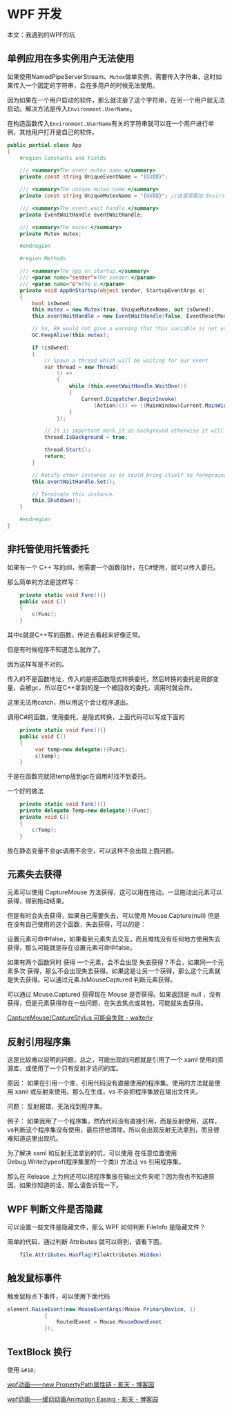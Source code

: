 # WPF 开发

本文：我遇到的WPF的坑

<!--more-->

<div id="toc"></div>

## 单例应用在多实例用户无法使用

如果使用NamedPipeServerStream、`Mutex`做单实例，需要传入字符串，这时如果传入一个固定的字符串，会在多用户的时候无法使用。

因为如果在一个用户启动的软件，那么就注册了这个字符串，在另一个用户就无法启动。解决方法是传入`Environment.UserName`。

在构造函数传入`Environment.UserName`有关的字符串就可以在一个用户进行单例，其他用户打开是自己的软件。

```csharp
public partial class App
{
    #region Constants and Fields

    /// <summary>The event mutex name.</summary>
    private const string UniqueEventName = "{GUID}";

    /// <summary>The unique mutex name.</summary>
    private const string UniqueMutexName = "{GUID}"; //这里需要加 Environment.UserName

    /// <summary>The event wait handle.</summary>
    private EventWaitHandle eventWaitHandle;

    /// <summary>The mutex.</summary>
    private Mutex mutex;

    #endregion

    #region Methods

    /// <summary>The app on startup.</summary>
    /// <param name="sender">The sender.</param>
    /// <param name="e">The e.</param>
    private void AppOnStartup(object sender, StartupEventArgs e)
    {
        bool isOwned;
        this.mutex = new Mutex(true, UniqueMutexName, out isOwned);
        this.eventWaitHandle = new EventWaitHandle(false, EventResetMode.AutoReset, UniqueEventName);

        // So, R# would not give a warning that this variable is not used.
        GC.KeepAlive(this.mutex);

        if (isOwned)
        {
            // Spawn a thread which will be waiting for our event
            var thread = new Thread(
                () =>
                {
                    while (this.eventWaitHandle.WaitOne())
                    {
                        Current.Dispatcher.BeginInvoke(
                            (Action)(() => ((MainWindow)Current.MainWindow).BringToForeground()));
                    }
                });

            // It is important mark it as background otherwise it will prevent app from exiting.
            thread.IsBackground = true;

            thread.Start();
            return;
        }

        // Notify other instance so it could bring itself to foreground.
        this.eventWaitHandle.Set();

        // Terminate this instance.
        this.Shutdown();
    }

    #endregion
}
```

## 非托管使用托管委托

如果有一个 C++ 写的dll，他需要一个函数指针，在C#使用，就可以传入委托。

那么简单的方法是这样写：


```csharp
    private static void Func(){}
    public void C()
    {
        c(Func);
    }
```

其中c就是C++写的函数，传进去看起来好像正常。

但是有时候程序不知道怎么就炸了。

因为这样写是不对的。

传入的不是函数地址，传入的是把函数隐式转换委托，然后转换的委托是局部变量，会被gc，所以在C++拿到的是一个被回收的委托，调用时就会炸。

这里无法用catch，所以用这个会让程序退出。

调用C#的函数，使用委托，是隐式转换，上面代码可以写成下面的


```csharp
    private static void Func(){}
    public void C()
    {
         var temp=new delegate(){Func};
         c(temp);
    }

```

于是在函数完就把temp放到gc在调用时找不到委托。

一个好的做法


```csharp
    private static void Func(){}
    private delegate Temp=new delegate(){Func};
    private void C()
    {
        c(Temp);
    }
```

放在静态变量不会gc调用不会空，可以这样不会出现上面问题。



## 元素失去获得

元素可以使用 CaptureMouse 方法获得，这可以用在拖动，一旦拖动出元素可以获得，得到拖动结束。

但是有时会失去获得，如果自己需要失去，可以使用 Mouse.Capture(null) 但是在没有自己使用的这个函数，失去获得，可以的是：

设置元素可命中false，如果看到元素失去交互，而且堆栈没有任何地方使用失去获得，那么可能就是存在设置元素可命中false。

如果有两个函数同时 获得 一个元素，会不会出现 失去获得？不会，如果同一个元素多次 获得，那么不会出现失去获得。如果这是让另一个获得，那么这个元素就是失去获得。可以通过元素.IsMouseCaptured 判断元素获得。

可以通过 Mouse.Captured 获得现在 Mouse 是否获得。如果返回是 null ，没有获得，但是元素获得存在一些问题，在失去焦点或其他，可能就失去获得。

[CaptureMouse/CaptureStylus 可能会失败 - walterlv](https://walterlv.github.io/post/wpf/capture-mouse-failed.html )

## 反射引用程序集

这是比较难以说明的问题，总之，可能出现的问题就是引用了一个 xaml 使用的资源库，或使用了一个只有反射才访问的库。

原因：
如果在引用一个库，引用代码没有直接使用的程序集。使用的方法就是使用 xaml 或反射来使用。那么在生成，vs 不会把程序集放在输出文件夹。

问题：
反射报错，无法找到程序集。

例子：
如果我用了一个程序集，然而代码没有直接引用，而是反射使用，这样，vs判断这个程序集没有使用，最后把他清除。所以会出现反射无法拿到，而且很难知道这里出现坑。


为了解决 xaml 和反射无法拿到的坑，可以使用 在任意位置使用 Debug.Write(typeof(程序集里的一个类)) 方法让 vs 引用程序集。


那么在 Release 上为何还可以把程序集放在输出文件夹呢？因为我也不知道原因，如果你知道的话，那么请告诉我一下。

## WPF 判断文件是否隐藏

可以设置一些文件是隐藏文件，那么 WPF 如何判断 FileInfo 是隐藏文件？

简单的代码，通过判断 Attributes 就可以得到，请看下面。


```csharp
    file.Attributes.HasFlag(FileAttributes.Hidden)
```

## 触发鼠标事件

触发鼠标点下事件，可以使用下面代码

```csharp
element.RaiseEvent(new MouseEventArgs(Mouse.PrimaryDevice, 1)
            {
                RoutedEvent = Mouse.MouseDownEvent
            });
```

## TextBlock 换行

使用 `&#10;`

[wpf动画——new PropertyPath属性链 - 影天 - 博客园](http://www.cnblogs.com/xwlyun/archive/2012/09/14/2685199.html)

[wpf动画——缓动动画Animation Easing - 影天 - 博客园](http://www.cnblogs.com/xwlyun/archive/2012/09/11/2680579.html)


